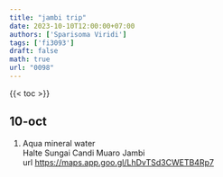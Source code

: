 ```yaml
---
title: "jambi trip"
date: 2023-10-10T12:00:00+07:00
authors: ['Sparisoma Viridi']
tags: ['fi3093']
draft: false
math: true
url: "0098"
---
```

{{< toc >}}

## 10-oct
1. Aqua mineral water \
  Halte Sungai Candi Muaro Jambi \
  url https://maps.app.goo.gl/LhDvTSd3CWETB4Rp7
